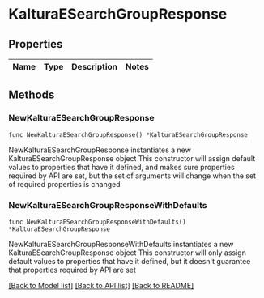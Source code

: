 # KalturaESearchGroupResponse

## Properties

Name | Type | Description | Notes
------------ | ------------- | ------------- | -------------

## Methods

### NewKalturaESearchGroupResponse

`func NewKalturaESearchGroupResponse() *KalturaESearchGroupResponse`

NewKalturaESearchGroupResponse instantiates a new KalturaESearchGroupResponse object
This constructor will assign default values to properties that have it defined,
and makes sure properties required by API are set, but the set of arguments
will change when the set of required properties is changed

### NewKalturaESearchGroupResponseWithDefaults

`func NewKalturaESearchGroupResponseWithDefaults() *KalturaESearchGroupResponse`

NewKalturaESearchGroupResponseWithDefaults instantiates a new KalturaESearchGroupResponse object
This constructor will only assign default values to properties that have it defined,
but it doesn't guarantee that properties required by API are set


[[Back to Model list]](../README.md#documentation-for-models) [[Back to API list]](../README.md#documentation-for-api-endpoints) [[Back to README]](../README.md)


